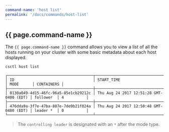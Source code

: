 ```yaml
---
command-name: 'host list'
permalink: '/docs/commands/host-list'
---
```


<h2> {{ page.command-name }} </h2>

The `{{ page.command-name }}` command allows you to view a list of all the hosts running on your cluster with
some basic metadata about each host displayed.

~~~
csctl host list

┌──────────────────────────────────────┬─────────────────────────────────────────┬───────────┬────────────┐
│ ID                                   │ START_TIME                              │ MODE      │ CONTAINERS │
├──────────────────────────────────────┼─────────────────────────────────────────┼───────────┼────────────┤
│ 0130a049-4d15-46fc-96a5-85e1cb29212c │ Thu Aug 24 2017 12:51:28 GMT-0400 (EDT) │ follower  │ 4          │
├──────────────────────────────────────┼─────────────────────────────────────────┼───────────┼────────────┤
│ 476dda9a-3f7e-47ba-807e-7de9b21f024a │ Thu Aug 24 2017 12:50:48 GMT-0400 (EDT) │ leader *  │ 0          │
└──────────────────────────────────────┴─────────────────────────────────────────┴───────────┴────────────┘
~~~

> The `controlling leader` is designated with an `*` after the mode type.
